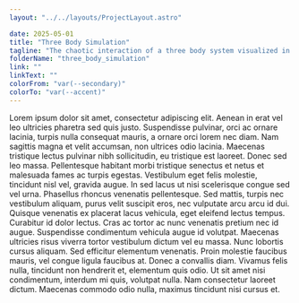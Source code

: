 ```yaml
---
layout: "../../layouts/ProjectLayout.astro"

date: 2025-05-01
title: "Three Body Simulation"
tagline: "The chaotic interaction of a three body system visualized in a compact app"
folderName: "three_body_simulation"
link: ""
linkText: ""
colorFrom: "var(--secondary)"
colorTo: "var(--accent)"
---
```


Lorem ipsum dolor sit amet, consectetur adipiscing elit. Aenean in erat
vel leo ultricies pharetra sed quis justo. Suspendisse pulvinar, orci ac
ornare lacinia, turpis nulla consequat mauris, a ornare orci lorem nec
diam. Nam sagittis magna et velit accumsan, non ultrices odio lacinia.
Maecenas tristique lectus pulvinar nibh sollicitudin, eu tristique est
laoreet. Donec sed leo massa. Pellentesque habitant morbi tristique
senectus et netus et malesuada fames ac turpis egestas. Vestibulum eget
felis molestie, tincidunt nisl vel, gravida augue. In sed lacus ut nisi
scelerisque congue sed vel urna. Phasellus rhoncus venenatis pellentesque.
Sed mattis, turpis nec vestibulum aliquam, purus velit suscipit eros, nec
vulputate arcu arcu id dui. Quisque venenatis ex placerat lacus vehicula,
eget eleifend lectus tempus. Curabitur id dolor lectus. Cras ac tortor ac
nunc venenatis pretium nec id augue. Suspendisse condimentum vehicula
augue id volutpat. Maecenas ultricies risus viverra tortor vestibulum
dictum vel eu massa. Nunc lobortis cursus aliquam. Sed efficitur elementum
venenatis. Proin molestie faucibus mauris, vel congue ligula faucibus at.
Donec a convallis diam. Vivamus felis nulla, tincidunt non hendrerit et,
elementum quis odio. Ut sit amet nisi condimentum, interdum mi quis,
volutpat nulla. Nam consectetur laoreet dictum. Maecenas commodo odio
nulla, maximus tincidunt nisi cursus et.